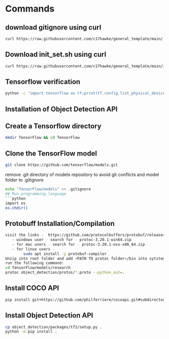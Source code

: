 # Commands 
## download gitignore using curl 
```bash
curl https://raw.githubusercontent.com/c17hawke/general_template/main/.gitignore > .gitignore
```
## Download init_set.sh using curl
```bash
curl https://raw.githubusercontent.com/c17hawke/general_template/main/init_setup.sh > init_setup.sh
```
## Tensorflow verification
```bash  
python -c "import tensorflow as tf;print(tf.config.list_physical_devices('GPU'))"
```
## Installation of Object Detection API

## Create a Tensorflow directory
```bash 
mkdir TensorFlow && cd TensorFlow
```
## Clone the TensorFlow model 
```bash 
git clone https://github.com/tensorflow/models.git
```
remove .git directory of models repository to avoid git conflicts and model folder to .gitignore 
```bash
echo "TensorFlow/models" >> .gitignore
## Run programming language
```python
import os
os.chdir()
```
## Protobuff Installation/Compilation 
```bash
visit the links -  https://github.com/protocolbuffers/protobuf/releases
   - windows user - search for - protoc-3.20.1-win64.zip
   - for mac users - search for - protoc-3.20.1-osx-x86_64.zip
   - for linux users -
        sudo apt install -y protobuf-compiler
Unzip into root folder and add <PATH TO protoc folder>/bin into sytstem environment variable
run the following command:
cd TensorFlow/models/research
protoc object_detection/protos/*.proto --python_out=.
```
## Install COCO API   
```bash 
pip install git+https://github.com/philferriere/cocoapi.git#subdirectory=PythonAPI
```
## Install Object Detection API  
```bash 
cp object_detection/packages/tf2/setup.py .
python -m pip install .
```